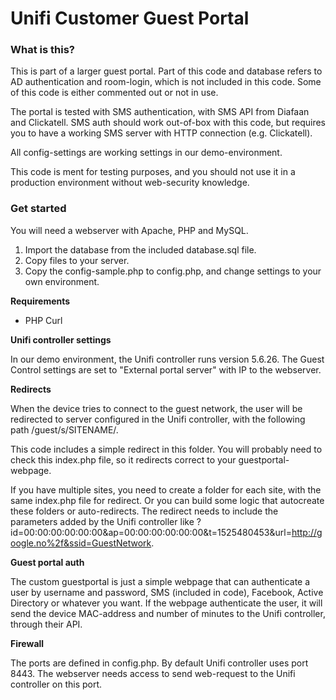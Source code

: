# Unifi Customer Guest Portal

### What is this?
This is part of a larger guest portal. Part of this code and database refers to AD authentication and room-login, 
which is not included in this code. Some of this code is either commented out or not in use.

The portal is tested with SMS authentication, with SMS API from Diafaan and Clickatell. 
SMS auth should work out-of-box with this code, but requires you to have a working SMS server with HTTP connection (e.g. Clickatell).

All config-settings are working settings in our demo-environment.

This code is ment for testing purposes, and you should not use it in a production environment without web-security knowledge. 


### Get started
You will need a webserver with Apache, PHP and MySQL.

1. Import the database from the included database.sql file.
2. Copy files to your server.
3. Copy the config-sample.php to config.php, and change settings to your own environment.

**Requirements**
* PHP Curl


**Unifi controller settings**

In our demo environment, the Unifi controller runs version 5.6.26. 
The Guest Control settings are set to "External portal server" with IP to the webserver.

**Redirects**

When the device tries to connect to the guest network, the user will be redirected to server configured in the Unifi controller, 
with the following path /guest/s/SITENAME/.

This code includes a simple redirect in this folder. 
You will probably need to check this index.php file, so it redirects correct to your guestportal-webpage.

If you have multiple sites, you need to create a folder for each site, with the same index.php file for redirect.
Or you can build some logic that autocreate these folders or auto-redirects.
The redirect needs to include the parameters added by the Unifi controller like ?id=00:00:00:00:00:00&ap=00:00:00:00:00:00&t=1525480453&url=http://google.no%2f&ssid=GuestNetwork.


**Guest portal auth**

The custom guestportal is just a simple webpage that can authenticate a user by username and password, SMS (included in code), Facebook, Active Directory or whatever you want.
If the webpage authenticate the user, it will send the device MAC-address and number of minutes to the Unifi controller, through their API.

**Firewall**

The ports are defined in config.php. By default Unifi controller uses port 8443. The webserver needs access to send web-request to the Unifi controller on this port.
